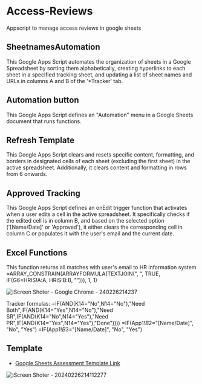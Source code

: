# Access-Reviews
Appscript to manage access reviews in google sheets

## SheetnamesAutomation
This Google Apps Script automates the organization of sheets in a Google Spreadsheet by sorting them alphabetically, creating hyperlinks to each sheet in a specified tracking sheet, and updating a list of sheet names and URLs in columns A and B of the '*Tracker' tab.

## Automation button
This Google Apps Script defines an "Automation" menu in a Google Sheets document that runs functions.

## Refresh Template
This Google Apps Script clears and resets specific content, formatting, and borders in designated cells of each sheet (excluding the first sheet) in the active spreadsheet. Additionally, it clears content and formatting in rows from 6 onwards.

## Approved Tracking
This Google Apps Script defines an onEdit trigger function that activates when a user edits a cell in the active spreadsheet. It specifically checks if the edited cell is in column B, and based on the selected option ('[Name/Date]' or 'Approved'), it either clears the corresponding cell in column C or populates it with the user's email and the current date.

## Excel Functions
This function returns all matches with user's email to HR information system =ARRAY_CONSTRAIN(ARRAYFORMULA(TEXTJOIN(", ", TRUE, IF(G6=HRIS!A:A, HRIS!B:B, ""))), 1, 1)

![iScreen Shoter - Google Chrome - 240226214237](https://github.com/MiguelAngelHorta/Access-Reviews/assets/106134627/5232f0ec-057b-47a7-9a9d-848050ba57d1)

Tracker formulas:
=IF(AND(K14="No",N14="No"),"Need Both",IF(AND(K14="Yes",N14="No"),"Need SR",IF(AND(K14="No",N14="Yes"),"Need PR",IF(AND(K14="Yes",N14="Yes"),"Done"))))
=IF(App1!$B$2="[Name/Date]", "No", "Yes")
=IF(App1!$B$3="[Name/Date]", "No", "Yes")

## Template
- [Google Sheets Assessment Template Link](https://docs.google.com/spreadsheets/d/1_Eh1CfM3u6rp6yIwQv3LfovP-4s-ji8Kjn_wWUtH4ns/edit?usp=sharing)

![iScreen Shoter - 20240226214112277](https://github.com/MiguelAngelHorta/Access-Reviews/assets/106134627/1e9d7b55-f3c3-48a6-b5f6-29ffc07c1bc9)

